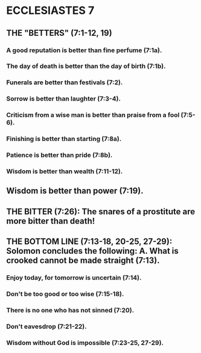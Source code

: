 ---
---
# ECCLESIASTES 7 
## THE \"BETTERS\" (7:1-12, 19) 
###  A good reputation is better than fine perfume (7:1a). 
###  The day of death is better than the day of birth (7:1b). 
###  Funerals are better than festivals (7:2). 
###  Sorrow is better than laughter (7:3-4). 
###  Criticism from a wise man is better than praise from a fool (7:5-6). 
###  Finishing is better than starting (7:8a). 
###  Patience is better than pride (7:8b). 
###  Wisdom is better than wealth (7:11-12). 
## Wisdom is better than power (7:19). 
## THE BITTER (7:26): The snares of a prostitute are more bitter than death! 
## THE BOTTOM LINE (7:13-18, 20-25, 27-29): Solomon concludes the following: A. What is crooked cannot be made straight (7:13). 
###  Enjoy today, for tomorrow is uncertain (7:14). 
###  Don\'t be too good or too wise (7:15-18). 
###  There is no one who has not sinned (7:20). 
###  Don\'t eavesdrop (7:21-22). 
###  Wisdom without God is impossible (7:23-25, 27-29). 

